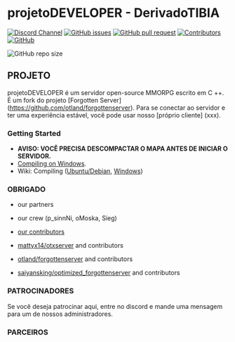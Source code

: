 # projetoDEVELOPER - DerivadoTIBIA

[![Discord Channel](https://img.shields.io/discord/528117503952551936.svg?style=flat-square&logo=discord)](https://discord.gg/U767b3wT)
[![GitHub issues](https://img.shields.io/github/issues/opentibiabr/otservbr-global)](https://github.com/pedrosnni/projetoDEVELOPER/issues)
[![GitHub pull request](https://img.shields.io/github/issues-pr/opentibiabr/otservbr-global)](https://github.com/pedrosnni/projetoDEVELOPER/pulls)
[![Contributors](https://img.shields.io/github/contributors/opentibiabr/otservbr-global.svg?style=flat-square)](https://github.com/pedrosnni/projetoDEVELOPER/graphs/contributors)
[![GitHub](https://img.shields.io/github/license/opentibiabr/otservbr-global)](https://github.com/pedrosnni/projetoDEVELOPER/blob/servidor/LICENSE)

![GitHub repo size](https://img.shields.io/github/repo-size/projetoDEVELOPER/blob/servidor/LICENSE)

## PROJETO

projetoDEVELOPER é um servidor open-source MMORPG escrito em C ++. É um fork do projeto [Forgotten Server] (https://github.com/otland/forgottenserver). Para se conectar ao servidor e ter uma experiência estável, você pode usar nosso [próprio cliente] (xxx).

### Getting **Started**

* **AVISO: VOCÊ PRECISA DESCOMPACTAR O MAPA ANTES DE INICIAR O SERVIDOR.**
* [Compiling on Windows](https://forums.otserv.com.br/index.php?/forums/topic/169235-windowsvc2019-compilando-sources-otservbr-global/).
* Wiki: Compiling ([Ubuntu/Debian](https://github.com/opentibiabr/otservbr-global/wiki/Compiling-on-Ubuntu-or-Debian-GNU-Linux), [Windows](https://github.com/opentibiabr/otservbr-global/wiki/Compiling-on-Windows-(vcpkg)))

### OBRIGADO

  * our partners
  * our crew (p_sinnNi, oMoska, Sieg)
  * [our contributors](https://github.com/pedrosnni/projetoDEVELOPER/graphs/contributors)
  
  * [mattyx14/otxserver](https://github.com/mattyx14/otxserver) and contributors
  * [otland/forgottenserver](https://github.com/otland/forgottenserver) and contributors
  * [saiyansking/optimized_forgottenserver](https://github.com/SaiyansKing/optimized_forgottenserver) and contributors

### **PATROCINADORES**

Se você deseja patrocinar aqui, entre no discord e mande uma mensagem para um de nossos administradores.

### PARCEIROS
